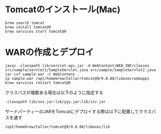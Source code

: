 # Tomcatのインストール(Mac)

```
brew search tomcat
brew install tomcat@9
brew services start tomcat@9
```

# WARの作成とデプロイ

```
javac -classpath lib/servlet-api.jar -d WebContent/WEB-INF/classes src/sample/servlet1/SampleServlet.java src/sample/SampleServlet2.java
jar cvf sample.war -C WebContent .
cp sample.war /opt/homebrew/Cellar/tomcat@9/9.0.88/libexec/webapps
brew services restart tomcat@9
```

クラスパスが複数ある場合は以下のように指定する

```
-classpath lib/xxx.jar:lib/yyy.jar:lib/zzz.jar
```

サードパーティーのJARをTomcatにデプロイする際は以下に配置してクラスパスを通す

```
/opt/homebrew/Cellar/tomcat@9/9.0.88/libexec/lib
```
